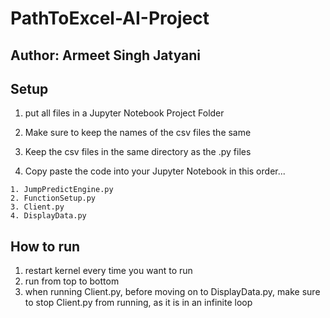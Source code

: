 # PathToExcel-AI-Project
## Author: Armeet Singh Jatyani

## Setup
1. put all files in a Jupyter Notebook Project Folder
2. Make sure to keep the names of the csv files the same
3. Keep the csv files in the same directory as the .py files

4. Copy paste the code into your Jupyter Notebook in this order...
```
1. JumpPredictEngine.py
2. FunctionSetup.py
3. Client.py
4. DisplayData.py
```

## __**How to run**__
1. restart kernel every time you want to run
2. run from top to bottom
3. when running Client.py, before moving on to DisplayData.py, make sure to stop Client.py from running, as it is in an infinite loop

